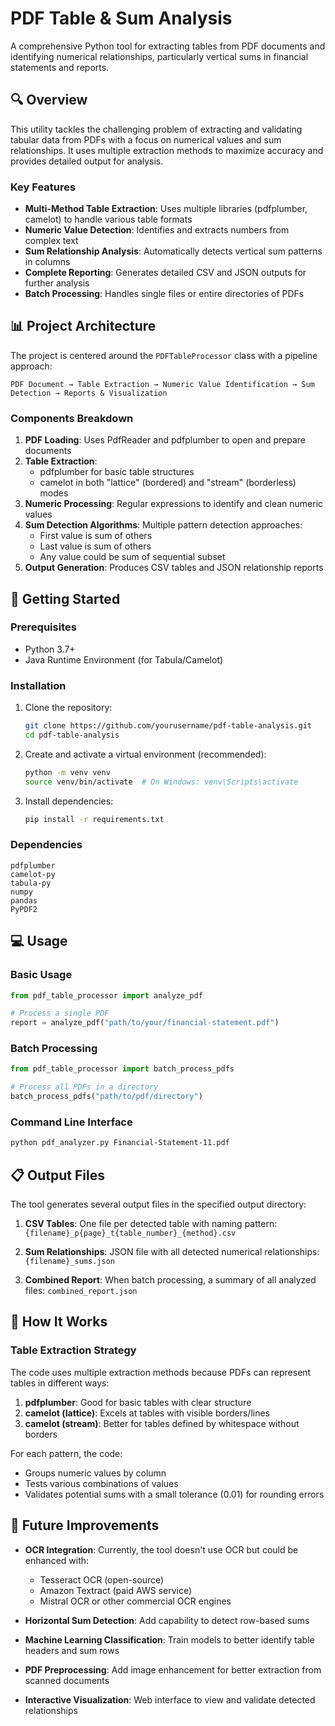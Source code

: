 # PDF Table & Sum Analysis

A comprehensive Python tool for extracting tables from PDF documents and identifying numerical relationships, particularly vertical sums in financial statements and reports.


## 🔍 Overview

This utility tackles the challenging problem of extracting and validating tabular data from PDFs with a focus on numerical values and sum relationships. It uses multiple extraction methods to maximize accuracy and provides detailed output for analysis.

### Key Features

- **Multi-Method Table Extraction**: Uses multiple libraries (pdfplumber, camelot) to handle various table formats
- **Numeric Value Detection**: Identifies and extracts numbers from complex text
- **Sum Relationship Analysis**: Automatically detects vertical sum patterns in columns
- **Complete Reporting**: Generates detailed CSV and JSON outputs for further analysis
- **Batch Processing**: Handles single files or entire directories of PDFs

## 📊 Project Architecture

The project is centered around the `PDFTableProcessor` class with a pipeline approach:

```
PDF Document → Table Extraction → Numeric Value Identification → Sum Detection → Reports & Visualization
```

### Components Breakdown

1. **PDF Loading**: Uses PdfReader and pdfplumber to open and prepare documents
2. **Table Extraction**: 
   - pdfplumber for basic table structures
   - camelot in both "lattice" (bordered) and "stream" (borderless) modes
3. **Numeric Processing**: Regular expressions to identify and clean numeric values
4. **Sum Detection Algorithms**: Multiple pattern detection approaches:
   - First value is sum of others
   - Last value is sum of others
   - Any value could be sum of sequential subset
5. **Output Generation**: Produces CSV tables and JSON relationship reports

## 🚀 Getting Started

### Prerequisites

- Python 3.7+
- Java Runtime Environment (for Tabula/Camelot)

### Installation

1. Clone the repository:
   ```bash
   git clone https://github.com/yourusername/pdf-table-analysis.git
   cd pdf-table-analysis
   ```

2. Create and activate a virtual environment (recommended):
   ```bash
   python -m venv venv
   source venv/bin/activate  # On Windows: venv\Scripts\activate
   ```

3. Install dependencies:
   ```bash
   pip install -r requirements.txt
   ```

### Dependencies

```
pdfplumber
camelot-py
tabula-py
numpy
pandas
PyPDF2
```

## 💻 Usage

### Basic Usage

```python
from pdf_table_processor import analyze_pdf

# Process a single PDF
report = analyze_pdf("path/to/your/financial-statement.pdf")
```

### Batch Processing

```python
from pdf_table_processor import batch_process_pdfs

# Process all PDFs in a directory
batch_process_pdfs("path/to/pdf/directory")
```

### Command Line Interface

```bash
python pdf_analyzer.py Financial-Statement-11.pdf
```

## 📋 Output Files

The tool generates several output files in the specified output directory:

1. **CSV Tables**: One file per detected table with naming pattern:
   `{filename}_p{page}_t{table_number}_{method}.csv`

2. **Sum Relationships**: JSON file with all detected numerical relationships:
   `{filename}_sums.json`

3. **Combined Report**: When batch processing, a summary of all analyzed files:
   `combined_report.json`

## 🧠 How It Works

### Table Extraction Strategy

The code uses multiple extraction methods because PDFs can represent tables in different ways:

1. **pdfplumber**: Good for basic tables with clear structure
2. **camelot (lattice)**: Excels at tables with visible borders/lines
3. **camelot (stream)**: Better for tables defined by whitespace without borders

For each pattern, the code:
- Groups numeric values by column
- Tests various combinations of values
- Validates potential sums with a small tolerance (0.01) for rounding errors

## 🔧 Future Improvements

- **OCR Integration**: Currently, the tool doesn't use OCR but could be enhanced with:
  - Tesseract OCR (open-source)
  - Amazon Textract (paid AWS service)
  - Mistral OCR or other commercial OCR engines
  
- **Horizontal Sum Detection**: Add capability to detect row-based sums
- **Machine Learning Classification**: Train models to better identify table headers and sum rows
- **PDF Preprocessing**: Add image enhancement for better extraction from scanned documents
- **Interactive Visualization**: Web interface to view and validate detected relationships


